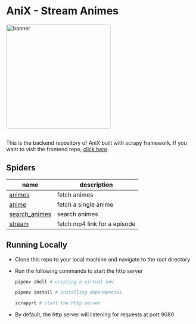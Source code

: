 # AniX - Stream Animes

<img style="border-radius: 4px; margin-bottom: 16px" src="https://res.cloudinary.com/tylerdurden/image/upload/v1611635911/random/cb_amdqeu.png" alt="banner" height="280">

This is the backend repository of AniX built with scrapy framework. If you want to visit the frontend repo, [click here](https://github.com/manikandanraji/AniX).

## Spiders

| name                                           | description                  |
| ---------------------------------------------- | ---------------------------- |
| [animes](anix/spiders/animes.py)               | fetch animes                 |
| [anime](anix/spiders/anime.py)                 | fetch a single anime         |
| [search_animes](anix/spiders/search_animes.py) | search animes                |
| [stream](anix/spiders/stream.py)               | fetch mp4 link for a episode |

## Running Locally

- Clone this repo to your local machine and navigate to the root directory

- Run the following commands to start the http server

	```bash
	pipenv shell # creating a virtual env

	pipenv install # installing dependencies

	scrapyrt # start the http server
	```
- By default, the http server will listening for requests at port 9080
